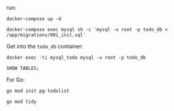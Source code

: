 run: 

`docker-compose up -d`

`docker-compose exec mysql sh -c 'mysql -u root -p todo_db < /app/migrations/001_init.sql'`

Get into the `todo_db` container:

`docker exec -ti mysql_todo mysql -u root -p todo_db`

`SHOW TABLES;`

For Go:

`go mod init pg-todolist`

`go mod tidy`